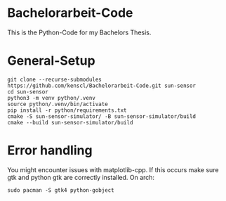 # Bachelorarbeit-Code
This is the Python-Code for my Bachelors Thesis.

# General-Setup
```
git clone --recurse-submodules  https://github.com/kenscl/Bachelorarbeit-Code.git sun-sensor
cd sun-sensor
python3 -m venv python/.venv 
source python/.venv/bin/activate
pip install -r python/requirements.txt
cmake -S sun-sensor-simulator/ -B sun-sensor-simulator/build
cmake --build sun-sensor-simulator/build
```

# Error handling 
You might encounter issues with matplotlib-cpp.
If this occurs make sure gtk and python gtk are correctly installed.
On arch:
```
sudo pacman -S gtk4 python-gobject
```
